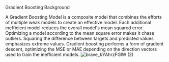 Gradient Boosting Background 

A Gradient Boosting Model is a composite model that combines the efforts of multiple weak models to create an effective model. Each additional inefficient model reduces the overall model's mean squared error. Optimizing a model according to the mean square error makes it chase outliers. Squaring the difference between targets and predicted values emphasizes extreme values. Gradient boosting performs a form of gradient descent, optimizing the MSE or MAE depending on the direction vectors used to train the inefficient models.
![brave_kYAhrzFGlW (2)](https://user-images.githubusercontent.com/89927151/204193854-ff606dce-3077-4bd8-9c7a-e218827bb1a1.png)


